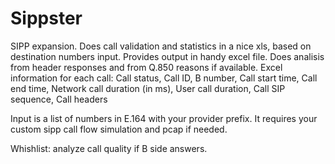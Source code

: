 # Sippster
SIPP expansion. Does call validation and statistics in a nice xls, based on destination numbers input.
Provides output in handy excel file. Does analisis from header responses and from Q.850 reasons if available.
Excel information for each call:
Call status, Call ID, B number, Call start time, Call end time, Network call duration (in ms), User call duration, Call SIP sequence, Call headers

Input is a list of numbers in E.164 with your provider prefix. 
It requires your custom sipp call flow simulation and pcap if needed.

Whishlist: analyze call quality if B side answers.
